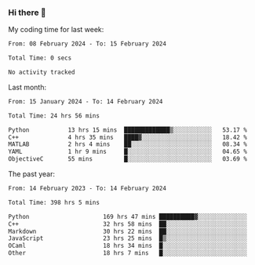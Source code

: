 ### Hi there 👋

My coding time for last week:

<!--START_SECTION:week-->

```txt
From: 08 February 2024 - To: 15 February 2024

Total Time: 0 secs

No activity tracked
```

<!--END_SECTION:week-->

Last month:

<!--START_SECTION:month-->

```txt
From: 15 January 2024 - To: 14 February 2024

Total Time: 24 hrs 56 mins

Python           13 hrs 15 mins  █████████████▒░░░░░░░░░░░   53.17 %
C++              4 hrs 35 mins   ████▓░░░░░░░░░░░░░░░░░░░░   18.42 %
MATLAB           2 hrs 4 mins    ██░░░░░░░░░░░░░░░░░░░░░░░   08.34 %
YAML             1 hr 9 mins     █░░░░░░░░░░░░░░░░░░░░░░░░   04.65 %
ObjectiveC       55 mins         █░░░░░░░░░░░░░░░░░░░░░░░░   03.69 %
```

<!--END_SECTION:month-->

The past year:

<!--START_SECTION:year-->

```txt
From: 14 February 2023 - To: 14 February 2024

Total Time: 398 hrs 5 mins

Python                     169 hrs 47 mins ██████████▓░░░░░░░░░░░░░░   42.65 %
C++                        32 hrs 58 mins  ██░░░░░░░░░░░░░░░░░░░░░░░   08.28 %
Markdown                   30 hrs 22 mins  ██░░░░░░░░░░░░░░░░░░░░░░░   07.63 %
JavaScript                 23 hrs 25 mins  █▒░░░░░░░░░░░░░░░░░░░░░░░   05.88 %
OCaml                      18 hrs 34 mins  █░░░░░░░░░░░░░░░░░░░░░░░░   04.66 %
Other                      18 hrs 7 mins   █░░░░░░░░░░░░░░░░░░░░░░░░   04.55 %
```

<!--END_SECTION:year-->
